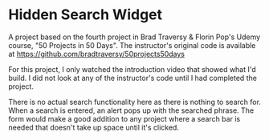 # Hidden Search Widget

A project based on the fourth project in Brad Traversy & Florin Pop's Udemy course, "50 Projects in 50 Days". The instructor's original code is available at https://github.com/bradtraversy/50projects50days

For this project, I only watched the introduction video that showed what I'd build. I did not look at any of the instructor's code until I had completed the project.

There is no actual search functionality here as there is nothing to search for. When a search is entered, an alert pops up with the searched phrase. The form would make a good addition to any project where a search bar is needed that doesn't take up space until it's clicked.
